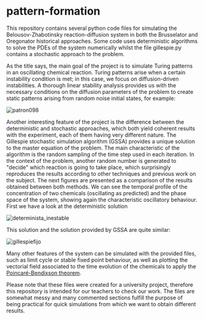 # pattern-formation
This repository contains several python code files for simulating the Belousov-Zhabotinsky reaction-diffusion system in both the Brusselator and Oregonator historical approaches. Some code uses deterministic algorithms to solve the PDEs of the system numerically whilst the file gillespie.py contains a stochastic approach to the problem.

As the title says, the main goal of the project is to simulate Turing patterns in an oscillating chemical reaction. Turing patterns arise when a certain instability condition is met; in this case, we focus on diffusion-driven instabilities. A thorough linear stability analysis provides us with the necessary conditions on the diffusion parameters of the problem to create static patterns arising from random noise initial states, for example:

![patron098](https://user-images.githubusercontent.com/86519267/123764712-5455d400-d8c5-11eb-95f4-c8f9490c16c4.png)

Another interesting feature of the project is the difference between the deterministic and stochastic approaches, which both yield coherent results with the experiment, each of them having very different nature. The Gillespie stochastic simulation algorithm (GSSA) provides a unique solution to the master equation of the problem. The main characteristic of the algorithm is the random sampling of the time step used in each iteration. In the context of the problem, another random number is generated to "decide" which reaction is going to take place, which surprisingly reproduces the results according to other techniques and previous work on the subject. The next figures are presented as a comparison of the results obtained between both methods. We can see the temporal profile of the concentration of two chemicals (oscillating as predicted) and the phase space of the system, showing again the characteristic oscillatory behaviour. First we have a look at the deterministic solution


![determinista_inestable](https://user-images.githubusercontent.com/86519267/123767324-a861b800-d8c7-11eb-904a-dfeef8656446.png)

This solution and the solution provided by GSSA are quite similar:

![gillespiefijo](https://user-images.githubusercontent.com/86519267/123766370-ee6a4c00-d8c6-11eb-9660-994c7ec513c0.png)

Many other features of the system can be simulated with the provided files, such as limit cycle or stable fixed point behaviour, as well as plotting the vectorial field associated to the time evolution of the chemicals to apply the [Poincaré-Bendixson theorem](http://www.cds.caltech.edu/archive/help/uploads/wiki/files/179/lecture5Bs.pdf).

Please note that these files were created for a university project, therefore this repository is intended for our teachers to check our work. The files are somewhat messy and many commented sections fulfill the purpose of being practical for quick simulations from which we want to obtain different results.
